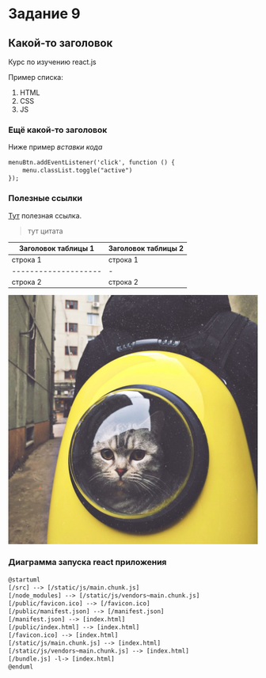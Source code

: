 # Задание 9

## Какой-то заголовок

Курс по изучению react.js

Пример списка:

1. HTML
1. CSS
1. JS

### Ещё какой-то заголовок
Ниже пример *вставки кода*

```
menuBtn.addEventListener('click', function () {
    menu.classList.toggle("active")
});
```
### Полезные ссылки
[Тут](https://metanit.com/web/react/) полезная ссылка.


> тут цитата

Заголовок таблицы 1 | Заголовок таблицы 2
--------------------|-
строка 1            | строка 1
--------------------|-
строка 2            | строка 2

![тут кот в сумке](./kiven.jpg)

### Диаграмма запуска react приложения

```plantuml
@startuml
[/src] --> [/static/js/main.chunk.js]
[/node_modules] --> [/static/js/vendors~main.chunk.js]
[/public/favicon.ico] --> [/favicon.ico]
[/public/manifest.json] --> [/manifest.json]
[/manifest.json] --> [index.html]
[/public/index.html] --> [index.html]
[/favicon.ico] --> [index.html]
[/static/js/main.chunk.js] --> [index.html]
[/static/js/vendors~main.chunk.js] --> [index.html]
[/bundle.js] -l-> [index.html]
@enduml
```